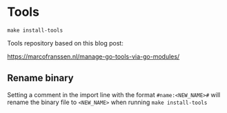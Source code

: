 # Tools

`make install-tools`

Tools repository based on this blog post:

https://marcofranssen.nl/manage-go-tools-via-go-modules/

## Rename binary
Setting a comment in the import line with the format `#name:<NEW_NAME>#` will
rename the binary file to `<NEW_NAME>` when running `make install-tools`
